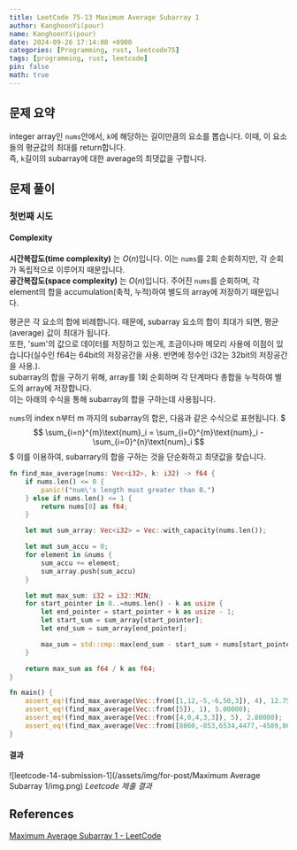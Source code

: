 ```yaml
---
title: LeetCode 75-13 Maximum Average Subarray 1
author: KanghoonYi(pour)
name: KanghoonYi(pour)
date: 2024-09-26 17:14:00 +0900
categories: [Programming, rust, leetcode75]
tags: [programming, rust, leetcode]
pin: false
math: true
---
```


## 문제 요약
integer array인 `nums`안에서, `k`에 해당하는 길이만큼의 요소를 뽑습니다. 이때, 이 요소들의 평균값의 최대를 return합니다.  
즉, `k`길이의 subarray에 대한 average의 최댓값을 구합니다.

## 문제 풀이

### 첫번째 시도

#### Complexity
**시간복잡도(time complexity)** 는 $O(n)$입니다. 이는 `nums`를 2회 순회하지만, 각 순회가 독립적으로 이루어지 때문입니다.  
**공간복잡도(space complexity)** 는 $O(n)$입니다. 주어진 `nums`를 순회하며, 각 element의 합을 accumulation(축적, 누적)하여 별도의 array에 저장하기 때문입니다.

평균은 각 요소의 합에 비례합니다. 때문에, subarray 요소의 합이 최대가 되면, 평균(average) 값이 최대가 됩니다.  
또한, 'sum'의 값으로 데이터를 저장하고 있는게, 조금이나마 메모리 사용에 이점이 있습니다(실수인 f64는 64bit의 저장공간을 사용. 반면에 정수인 i32는 32bit의 저장공간을 사용.).  
subarray의 합을 구하기 위해, array를 1회 순회하며 각 단계마다 총합을 누적하여 별도의 array에 저장합니다.  
이는 아래의 수식을 통해 subarray의 합을 구하는데 사용됩니다.

`nums`의 index n부터 m 까지의 subarray의 합은, 다음과 같은 수식으로 표현됩니다.
$$$
\sum_{i=n}^{m}\text{num}_i = \sum_{i=0}^{m}\text{num}_i - \sum_{i=0}^{n}\text{num}_i
$$$
이를 이용하여, subarrary의 합을 구하는 것을 단순화하고 최댓값을 찾습니다.

```rust
fn find_max_average(nums: Vec<i32>, k: i32) -> f64 {
    if nums.len() <= 0 {
        panic!("num\'s length must greater than 0.")
    } else if nums.len() <= 1 {
        return nums[0] as f64;
    }

    let mut sum_array: Vec<i32> = Vec::with_capacity(nums.len());

    let mut sum_accu = 0;
    for element in &nums {
        sum_accu += element;
        sum_array.push(sum_accu)
    }

    let mut max_sum: i32 = i32::MIN;
    for start_pointer in 0..=nums.len() - k as usize {
        let end_pointer = start_pointer + k as usize - 1;
        let start_sum = sum_array[start_pointer];
        let end_sum = sum_array[end_pointer];

        max_sum = std::cmp::max(end_sum - start_sum + nums[start_pointer], max_sum);
    }

    return max_sum as f64 / k as f64;
}

fn main() {
    assert_eq!(find_max_average(Vec::from([1,12,-5,-6,50,3]), 4), 12.75000);
    assert_eq!(find_max_average(Vec::from([5]), 1), 5.00000);
    assert_eq!(find_max_average(Vec::from([4,0,4,3,3]), 5), 2.80000);
    assert_eq!(find_max_average(Vec::from([8860,-853,6534,4477,-4589,8646,-6155,-5577,-1656,-5779,-2619,-8604,-1358,-8009,4983,7063,3104,-1560,4080,2763,5616,-2375,2848,1394,-7173,-5225,-8244,-809,8025,-4072,-4391,-9579,1407,6700,2421,-6685,5481,-1732,-8892,-6645,3077,3287,-4149,8701,-4393,-9070,-1777,2237,-3253,-506,-4931,-7366,-8132,5406,-6300,-275,-1908,67,3569,1433,-7262,-437,8303,4498,-379,3054,-6285,4203,6908,4433,3077,2288,9733,-8067,3007,9725,9669,1362,-2561,-4225,5442,-9006,-429,160,-9234,-4444,3586,-5711,-9506,-79,-4418,-4348,-5891]), 93), -594.58065);
}
```

#### 결과
![leetcode-14-submission-1](/assets/img/for-post/Maximum Average Subarray 1/img.png)
_Leetcode 제출 결과_

## References

[Maximum Average Subarray 1 - LeetCode](https://leetcode.com/problems/maximum-average-subarray-i/description/?envType=study-plan-v2&envId=leetcode-75)
